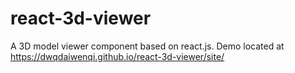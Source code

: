 # react-3d-viewer
A 3D model viewer component based on react.js. Demo located at https://dwqdaiwenqi.github.io/react-3d-viewer/site/
